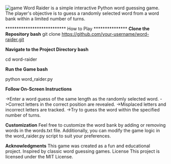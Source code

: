 ![game](https://github.com/anvesh9959/Word_Raid/assets/117638783/a76f3bf9-7f51-4da4-947e-da16ea6b9dea)
Word Raider is a simple interactive Python word guessing game. The player's objective is to guess a randomly selected word from a word bank within a limited number of turns.

***************************  How to Play  ***************
**Clone the Repository
bash**
git clone https://github.com/your-username/word-raider.git

**Navigate to the Project Directory
bash**

cd word-raider

**Run the Game
bash**

python word_raider.py

**Follow On-Screen Instructions**

->Enter a word guess of the same length as the randomly selected word.
->Correct letters in the correct position are revealed.
->Misplaced letters and incorrect letters are tracked.
->Try to guess the word within the specified number of turns.

**Customization**
Feel free to customize the word bank by adding or removing words in the words.txt file. Additionally, you can modify the game logic in the word_raider.py script to suit your preferences.

****Acknowledgments****
This game was created as a fun and educational project.
Inspired by classic word guessing games.
License
This project is licensed under the MIT License.




